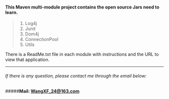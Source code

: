 #### This Maven multi-module project contains the open source Jars need to learn.
> 
>1. Log4j
>2. Junit
>3. Dom4j
>4. ConnectionPool
>5. Utils

There is a ReadMe.txt file in each module with instructions 
and the URL to view that application.

*****
###### If there is any question, please contact me through the email below:
#####**Mail: <WangXF_24@163.com>**
